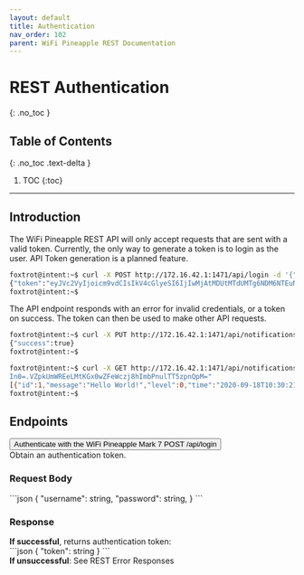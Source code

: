 ```yaml
---
layout: default
title: Authentication
nav_order: 102
parent: WiFi Pineapple REST Documentation
---
```


<link rel="stylesheet" href="../../../../assets/css/endpoints.css">

# REST Authentication
{: .no_toc }

## Table of Contents
{: .no_toc .text-delta }

1. TOC
{:toc}


---

## Introduction
The WiFi Pineapple REST API will only accept requests that are sent with a valid token. Currently, the only way to generate a token is to login as the user. API Token generation is a planned feature.

```bash
foxtrot@intent:~$ curl -X POST http://172.16.42.1:1471/api/login -d '{"username": "root", "password": "test"}'
{"token":"eyJVc2VyIjoicm9vdCIsIkV4cGlyeSI6IjIwMjAtMDUtMTdUMTg6NDM6NTEuNjg1NjA5NTJaIn0=.VZpkUmWREeLMtKGx0wZFeWczj8hImbPnulTT5zpnQpM="}
foxtrot@intent:~$
```

The API endpoint responds with an error for invalid credentials, or a token on success. The token can then be used to make other API requests.

```bash
foxtrot@intent:~$ curl -X PUT http://172.16.42.1:1471/api/notifications -H "Authorization: Bearer eyJVc2VyIjoicm9vdCIsIkV4cGlyeSI6IjIwMjAtMDUtMTdUMTg6NDM6NTEuNjg1NjA5NTJaIn0=.VZpkUmWREeLMtKGx0wZFeWczj8hImbPnulTT5zpnQpM=" -d '{"level": 0, "message": "Hello World!"}'
{"success":true}
foxtrot@intent:~$
```
```bash
foxtrot@intent:~$ curl -X GET http://172.16.42.1:1471/api/notifications -H "Authorization: Bearer eyJVc2VyIjoicm9vdCIsIkV4cGlyeSI6IjIwMjAtMDUtMTdUMTg6NDM6NTEuNjg1NjA5NTJa
In0=.VZpkUmWREeLMtKGx0wZFeWczj8hImbPnulTT5zpnQpM="  
[{"id":1,"message":"Hello World!","level":0,"time":"2020-09-18T10:30:21.031669675Z","read":false,"displayed":false,"module_name":""}]
foxtrot@intent:~$
```

## Endpoints
<button type="button" class="endpoint-collapsible">
<span class="api-name">Authenticate with the WiFi Pineapple Mark 7</span>
<span class="api-label-container">
<span class="api-rest-label api-rest-label-post">POST</span>
<span class="api-label-post">/api/login</span>
</span>
</button>
<div class="endpoint-content">
Obtain an authentication token.<br/>
<h3>Request Body</h3>
<div class="code-block" markdown="1">
```json
{
    "username": string,
    "password": string,
}
```
</div>

<h3>Response</h3>
<b>If successful</b>, returns authentication token:
<div class="code-block" markdown="1">
```json
{
    "token": string
}
```
</div>
<b>If unsuccessful</b>: See REST Error Responses
</div>

<script src="https://foxtrot.github.io/documentation/assets/js/endpoints.js"></script>
<script>addHandlers();</script>
